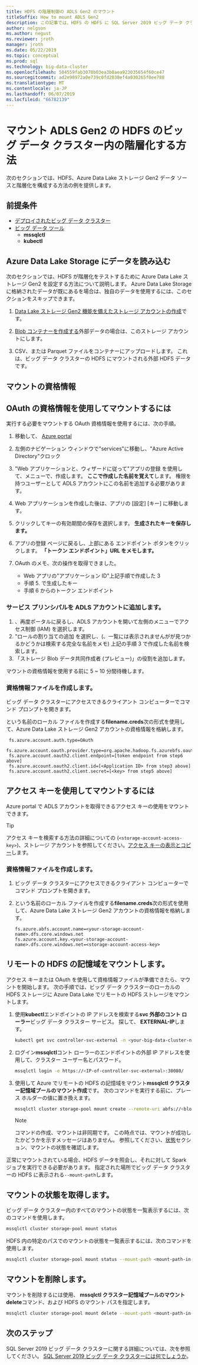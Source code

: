 ```yaml
---
title: HDFS の階層制御の ADLS Gen2 のマウント
titleSuffix: How to mount ADLS Gen2
description: この記事では、HDFS の HDFS に SQL Server 2019 ビッグ データ クラスター (プレビュー) で外部の Azure Data Lake Storage ファイル システムをマウントする階層化を構成する方法について説明します。
author: nelgson
ms.author: negust
ms.reviewer: jroth
manager: jroth
ms.date: 05/22/2019
ms.topic: conceptual
ms.prod: sql
ms.technology: big-data-cluster
ms.openlocfilehash: 504559fab3078b03ea3b8aea923035654f60ce47
ms.sourcegitcommit: ad2e98972a0e739c0fd2038ef4a030265f0ee788
ms.translationtype: MT
ms.contentlocale: ja-JP
ms.lasthandoff: 06/07/2019
ms.locfileid: "66782139"
---
```

# <a name="how-to-mount-adls-gen2-for-hdfs-tiering-in-a-big-data-cluster"></a>マウント ADLS Gen2 の HDFS のビッグ データ クラスター内の階層化する方法

次のセクションでは、HDFS、Azure Data Lake ストレージ Gen2 データ ソースと階層化を構成する方法の例を提供します。

## <a name="prerequisites"></a>前提条件

- [デプロイされたビッグ データ クラスター](deployment-guidance.md)
- [ビッグ データ ツール](deploy-big-data-tools.md)
  - **mssqlctl**
  - **kubectl**

## <a id="load"></a> Azure Data Lake Storage にデータを読み込む

次のセクションでは、HDFS が階層化をテストするために Azure Data Lake ストレージ Gen2 を設定する方法について説明します。 Azure Data Lake Storage に格納されたデータが既にあるを場合は、独自のデータを使用するには、このセクションをスキップできます。

1. [Data Lake ストレージ Gen2 機能を備えたストレージ アカウントの作成](https://docs.microsoft.com/azure/storage/blobs/data-lake-storage-quickstart-create-account)です。

1. [Blob コンテナーを作成する](https://docs.microsoft.com/azure/storage/blobs/storage-quickstart-blobs-portal)外部データの場合は、このストレージ アカウントにします。

1. CSV、または Parquet ファイルをコンテナーにアップロードします。 これは、ビッグ データ クラスターの HDFS にマウントされる外部 HDFS データです。

## <a name="credentials-for-mounting"></a>マウントの資格情報

## <a name="use-oauth-credentials-to-mount"></a>OAuth の資格情報を使用してマウントするには

実行する必要をマウントする OAuth 資格情報を使用するには、次の手順。

1. 移動して、 [Azure portal](https://portal.azure.com)
1. 左側のナビゲーション ウィンドウで"services"に移動し、"Azure Active Directory"クロック
1. "Web アプリケーションと、ウィザードに従って"アプリの登録 を使用して、メニューで、作成します。 **ここで作成した名前を覚えて**します。 権限を持つユーザーとして ADLS アカウントにこの名前を追加する必要があります。
1. Web アプリケーションを作成した後は、アプリの [設定] [キー] に移動します。
1. クリックしてキーの有効期間の保存を選択します。 **生成されたキーを保存します。**
1.  アプリの登録 ページに戻るし、上部にある エンドポイント ボタンをクリックします。 **「トークン エンドポイント」URL をメモします。**
1. OAuth のメモ、次の操作を取得できました。

    - Web アプリの"アプリケーション ID"上記手順で作成した 3
    - 手順 5. で生成したキー
    - 手順 6 からのトークン エンドポイント

### <a name="adding-the-service-principal-to-your-adls-account"></a>サービス プリンシパルを ADLS アカウントに追加します。

1. 、再度ポータルに戻るし、ADLS アカウントを開いて左側のメニューでアクセス制御 (IAM) を選択します。
1. "ロールの割り当ての追加 を選択し、(、一覧には表示されませんがが見つかるかどうかは検索する完全な名前をメモ) 上記の手順 3 で作成した名前を検索します。
1. 「ストレージ Blob データ共同作成者 (プレビュー)」の役割を追加します。

マウントの資格情報を使用する前に 5 ~ 10 分間待機します。

### <a name="create-credential-file"></a>資格情報ファイルを作成します。

ビッグ データ クラスターにアクセスできるクライアント コンピューターでコマンド プロンプトを開きます。

という名前のローカル ファイルを作成する**filename.creds**次の形式を使用して、Azure Data Lake ストレージ Gen2 アカウントの資格情報を格納します。

   ```text
    fs.azure.account.auth.type=OAuth
    fs.azure.account.oauth.provider.type=org.apache.hadoop.fs.azurebfs.oauth2.ClientCredsTokenProvider
    fs.azure.account.oauth2.client.endpoint=[token endpoint from step6 above]
    fs.azure.account.oauth2.client.id=[<Application ID> from step3 above]
    fs.azure.account.oauth2.client.secret=[<key> from step5 above]
   ```

## <a name="use-access-keys-to-mount"></a>アクセス キーを使用してマウントするには

Azure portal で ADLS アカウントを取得できるアクセス キーの使用をマウントできます。

 > [!TIP]
   > アクセス キーを検索する方法の詳細についての (`<storage-account-access-key>`)、ストレージ アカウントを参照してください。[アクセス キーの表示とコピー](https://docs.microsoft.com/azure/storage/common/storage-account-manage?#view-and-copy-access-keys)します。

### <a name="create-credential-file"></a>資格情報ファイルを作成します。

1. ビッグ データ クラスターにアクセスできるクライアント コンピューターでコマンド プロンプトを開きます。

1. という名前のローカル ファイルを作成する**filename.creds**次の形式を使用して、Azure Data Lake ストレージ Gen2 アカウントの資格情報を格納します。

   ```text
   fs.azure.abfs.account.name=<your-storage-account-name>.dfs.core.windows.net
   fs.azure.account.key.<your-storage-account-name>.dfs.core.windows.net=<storage-account-access-key>
   ```

## <a id="mount"></a> リモートの HDFS の記憶域をマウントします。

アクセス キーまたは OAuth を使用して資格情報ファイルが準備できたら、マウントを開始します。 次の手順では、ビッグ データ クラスターのローカルの HDFS ストレージに Azure Data Lake でリモートの HDFS ストレージをマウントします。

1. 使用**kubectl**エンドポイントの IP アドレスを検索する**svc 外部のコント ローラー**ビッグ データ クラスター サービス。 探して、 **EXTERNAL-IP**します。

   ```bash
   kubectl get svc controller-svc-external -n <your-big-data-cluster-name>
   ```

1. ログイン**mssqlctl**コント ローラーのエンドポイントの外部 IP アドレスを使用して、クラスター ユーザー名とパスワード。

   ```bash
   mssqlctl login -e https://<IP-of-controller-svc-external>:30080/
   ```

1. 使用して Azure でリモートの HDFS の記憶域をマウント**mssqlctl クラスター記憶域プールのマウント作成**です。 次のコマンドを実行する前に、プレース ホルダーの値に置き換えます。

   ```bash
   mssqlctl cluster storage-pool mount create --remote-uri abfs://<blob-container-name>@<storage-account-name>.dfs.core.windows.net/ --mount-path /mounts/<mount-name> --credential-file <path-to-adls-credentials>/file.creds
   ```

   > [!NOTE]
   > コマンドの作成、マウントは非同期です。 この時点では、マウントが成功したかどうかを示すメッセージはありません。 参照してください、[状態](#status)セクション、マウントの状態を確認します。

正常にマウントされている場合、HDFS データを照会し、それに対して Spark ジョブを実行できる必要があります。 指定された場所でビッグ データ クラスターの HDFS に表示される`--mount-path`します。

## <a id="status"></a> マウントの状態を取得します。

ビッグ データ クラスター内のすべてのマウントの状態を一覧表示するには、次のコマンドを使用します。

```bash
mssqlctl cluster storage-pool mount status
```

HDFS 内の特定のパスでのマウントの状態を一覧表示するには、次のコマンドを使用します。

```bash
mssqlctl cluster storage-pool mount status --mount-path <mount-path-in-hdfs>
```

## <a id="delete"></a> マウントを削除します。

マウントを削除するには使用、 **mssqlctl クラスター記憶域プールのマウント delete**コマンド、および HDFS のマウント パスを指定します。

```bash
mssqlctl cluster storage-pool mount delete --mount-path <mount-path-in-hdfs>
```

## <a name="next-steps"></a>次のステップ

SQL Server 2019 ビッグ データ クラスターに関する詳細については、次を参照してください。 [SQL Server 2019 ビッグ データ クラスターには何でしょうか](big-data-cluster-overview.md)。
